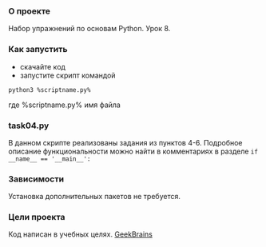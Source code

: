 ### О проекте
Набор упражнений по основам Python. Урок 8.

### Как запустить
- скачайте код
- запустите скрипт командой
```
python3 %scriptname.py%
```
где %scriptname.py% имя файла

### task04.py
В данном скрипте реализованы задания из пунктов 4-6. Подробное описание функциональности можно найти в комментариях в разделе `if __name__ == '__main__':`

### Зависимости
Установка дополнительных пакетов не требуется.
### Цели проекта
Код написан в учебных целях. [GeekBrains](https://geekbrains.ru/)